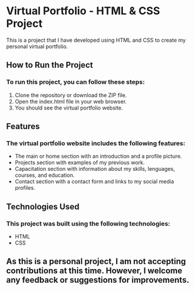 <h1>Virtual Portfolio - HTML & CSS Project</h1>

<p>This is a project that I have developed using HTML and CSS to create my personal virtual portfolio.</p>

<h2>How to Run the Project</h2>

<h3>To run this project, you can follow these steps:</h3>
<ol>
    <li> Clone the repository or download the ZIP file.</li>
    <li> Open the index.html file in your web browser.</li>
    <li> You should see the virtual portfolio website.</li>
</ol>
<h2>Features</h2>

<h3>The virtual portfolio website includes the following features:</h3>
<ul>
    <li> The main or home section with an introduction and a profile picture.</li>
    <li> Projects section with examples of my previous work.</li>
    <li> Capacitation section with information about my skills, lenguages, courses, and education.</li>
    <li> Contact section with a contact form and links to my social media profiles.</li>
</ul>
<h2>Technologies Used</h2>

<h3>This project was built using the following technologies:</h3>
<ul>
    <li> HTML</li>
    <li> CSS</li>
</ul>
<h2>As this is a personal project, I am not accepting contributions at this time. However, I welcome any feedback or suggestions for improvements.</h2>